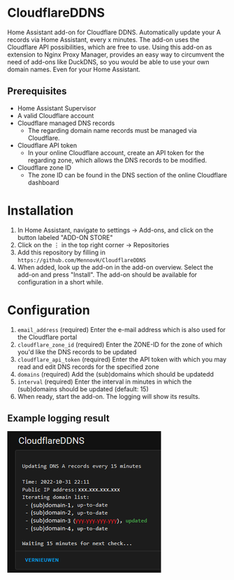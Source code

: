 # CloudflareDDNS
Home Assistant add-on for Cloudflare DDNS.
Automatically update your A records via Home Assistant, every x minutes.
The add-on uses the Cloudflare API possibilities, which are free to use.
Using this add-on as extension to Nginx Proxy Manager, provides an easy way to circumvent the need of add-ons like DuckDNS, so you would be able to use your own domain names. Even for your Home Assistant.

## Prerequisites
- Home Assistant Supervisor
- A valid Cloudflare account
- Cloudflare managed DNS records
  - The regarding domain name records must be managed via Cloudflare.
- Cloudflare API token
  - In your online Cloudflare account, create an API token for the regarding zone, which allows the DNS records to be modified.
- Cloudflare zone ID
  - The zone ID can be found in the DNS section of the online Cloudflare dashboard

# Installation

1. In Home Assistant, navigate to settings → Add-ons, and click on the button labeled "ADD-ON STORE"
2. Click on the ⋮ in the top right corner → Repositories
3. Add this repository by filling in `https://github.com/MennovH/CloudflareDDNS`
4. When added, look up the add-on in the add-on overview. Select the add-on and press "Install". The add-on should be available for configuration in a short while.

# Configuration

1. `email_address` (required) Enter the e-mail address which is also used for the Cloudflare portal
2. `cloudflare_zone_id` (required) Enter the ZONE-ID for the zone of which you'd like the DNS records to be updated
3. `cloudflare_api_token` (required) Enter the API token with which you may read and edit DNS records for the specified zone
4. `domains` (required) Add the (sub)domains which should be updatedd
5. `interval` (required) Enter the interval in minutes in which the (sub)domains should be updated (default: 15)
6. When ready, start the add-on. The logging will show its results.

## Example logging result

![Example logging](https://github.com/MennovH/CloudflareDDNS/blob/main/assets/images/example.png)
